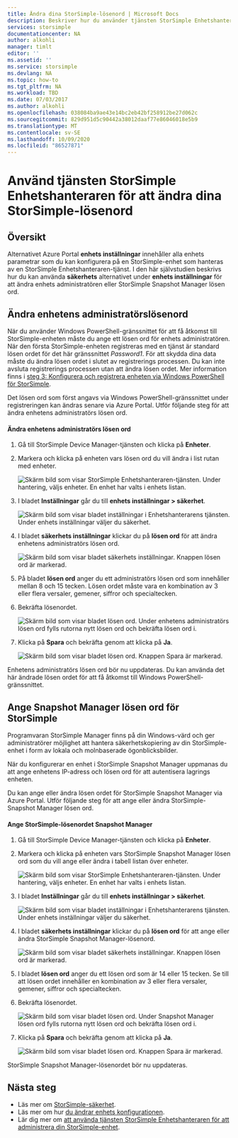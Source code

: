 ```yaml
---
title: Ändra dina StorSimple-lösenord | Microsoft Docs
description: Beskriver hur du använder tjänsten StorSimple Enhetshanteraren för att ändra lösen ord för StorSimple Snapshot Manager och enhets administratör.
services: storsimple
documentationcenter: NA
author: alkohli
manager: timlt
editor: ''
ms.assetid: ''
ms.service: storsimple
ms.devlang: NA
ms.topic: how-to
ms.tgt_pltfrm: NA
ms.workload: TBD
ms.date: 07/03/2017
ms.author: alkohli
ms.openlocfilehash: 038084ba9ae43e14bc2eb42bf258912be27d062c
ms.sourcegitcommit: 829d951d5c90442a38012daaf77e86046018e5b9
ms.translationtype: MT
ms.contentlocale: sv-SE
ms.lasthandoff: 10/09/2020
ms.locfileid: "86527871"
---
```

# <a name="use-the-storsimple-device-manager-service-to-change-your-storsimple-passwords"></a>Använd tjänsten StorSimple Enhetshanteraren för att ändra dina StorSimple-lösenord

## <a name="overview"></a>Översikt
Alternativet Azure Portal **enhets inställningar** innehåller alla enhets parametrar som du kan konfigurera på en StorSimple-enhet som hanteras av en StorSimple Enhetshanteraren-tjänst. I den här självstudien beskrivs hur du kan använda **säkerhets** alternativet under **enhets inställningar** för att ändra enhets administratören eller StorSimple Snapshot Manager lösen ord.

## <a name="change-the-device-administrator-password"></a>Ändra enhetens administratörslösenord
När du använder Windows PowerShell-gränssnittet för att få åtkomst till StorSimple-enheten måste du ange ett lösen ord för enhets administratören. När den första StorSimple-enheten registreras med en tjänst är standard lösen ordet för det här gränssnittet *Password1*. För att skydda dina data måste du ändra lösen ordet i slutet av registrerings processen. Du kan inte avsluta registrerings processen utan att ändra lösen ordet. Mer information finns i [steg 3: Konfigurera och registrera enheten via Windows PowerShell för StorSimple](storsimple-8000-deployment-walkthrough-u2.md#step-3-configure-and-register-the-device-through-windows-powershell-for-storsimple).

Det lösen ord som först angavs via Windows PowerShell-gränssnittet under registreringen kan ändras senare via Azure Portal. Utför följande steg för att ändra enhetens administratörs lösen ord.

#### <a name="to-change-the-device-administrator-password"></a>Ändra enhetens administratörs lösen ord
1. Gå till StorSimple Device Manager-tjänsten och klicka på **Enheter**.

2. Markera och klicka på enheten vars lösen ord du vill ändra i list rutan med enheter.

    ![Skärm bild som visar StorSimple Enhetshanteraren-tjänsten. Under hantering, väljs enheter. En enhet har valts i enhets listan.](./media/storsimple-8000-change-passwords/changepwd1.png)

3. I bladet **Inställningar** går du till **enhets inställningar > säkerhet**.

    ![Skärm bild som visar bladet inställningar i Enhetshanterarens tjänsten. Under enhets inställningar väljer du säkerhet.](./media/storsimple-8000-change-passwords/changepwd2.png)

4. I bladet **säkerhets inställningar** klickar du på **lösen ord** för att ändra enhetens administratörs lösen ord.

    ![Skärm bild som visar bladet säkerhets inställningar. Knappen lösen ord är markerad.](./media/storsimple-8000-change-passwords/changepwd3.png)

5. På bladet **lösen ord** anger du ett administratörs lösen ord som innehåller mellan 8 och 15 tecken. Lösen ordet måste vara en kombination av 3 eller flera versaler, gemener, siffror och specialtecken.

6. Bekräfta lösenordet.

    ![Skärm bild som visar bladet lösen ord. Under enhetens administratörs lösen ord fylls rutorna nytt lösen ord och bekräfta lösen ord i.](./media/storsimple-8000-change-passwords/changepwd4.png)

7. Klicka på **Spara** och bekräfta genom att klicka på **Ja**.

    ![Skärm bild som visar bladet lösen ord. Knappen Spara är markerad.](./media/storsimple-8000-change-passwords/changepwd6.png)

Enhetens administratörs lösen ord bör nu uppdateras. Du kan använda det här ändrade lösen ordet för att få åtkomst till Windows PowerShell-gränssnittet.

## <a name="set-the-storsimple-snapshot-manager-password"></a>Ange Snapshot Manager lösen ord för StorSimple
Programvaran StorSimple Manager finns på din Windows-värd och ger administratörer möjlighet att hantera säkerhetskopiering av din StorSimple-enhet i form av lokala och molnbaserade ögonblicksbilder.

När du konfigurerar en enhet i StorSimple Snapshot Manager uppmanas du att ange enhetens IP-adress och lösen ord för att autentisera lagrings enheten.

Du kan ange eller ändra lösen ordet för StorSimple Snapshot Manager via Azure Portal. Utför följande steg för att ange eller ändra StorSimple-Snapshot Manager lösen ord.

#### <a name="to-set-the-storsimple-snapshot-manager-password"></a>Ange StorSimple-lösenordet Snapshot Manager
1. Gå till StorSimple Device Manager-tjänsten och klicka på **Enheter**.

2. Markera och klicka på enheten vars StorSimple Snapshot Manager lösen ord som du vill ange eller ändra i tabell listan över enheter.

     ![Skärm bild som visar StorSimple Enhetshanteraren-tjänsten. Under hantering, väljs enheter. En enhet har valts i enhets listan.](./media/storsimple-8000-change-passwords/changepwd1.png)

3. I bladet **Inställningar** går du till **enhets inställningar > säkerhet**.

     ![Skärm bild som visar bladet inställningar i Enhetshanterarens tjänsten. Under enhets inställningar väljer du säkerhet.](./media/storsimple-8000-change-passwords/changepwd2.png)

4. I bladet **säkerhets inställningar** klickar du på **lösen ord** för att ange eller ändra StorSimple Snapshot Manager-lösenord.

     ![Skärm bild som visar bladet säkerhets inställningar. Knappen lösen ord är markerad.](./media/storsimple-8000-change-passwords/changepwd3.png) 

5. I bladet **lösen ord** anger du ett lösen ord som är 14 eller 15 tecken. Se till att lösen ordet innehåller en kombination av 3 eller flera versaler, gemener, siffror och specialtecken.

6. Bekräfta lösenordet.

     ![Skärm bild som visar bladet lösen ord. Under Snapshot Manager lösen ord fylls rutorna nytt lösen ord och bekräfta lösen ord i.](./media/storsimple-8000-change-passwords/changepwd5.png)

7. Klicka på **Spara** och bekräfta genom att klicka på **Ja**.

     ![Skärm bild som visar bladet lösen ord. Knappen Spara är markerad.](./media/storsimple-8000-change-passwords/changepwd6.png)

StorSimple Snapshot Manager-lösenordet bör nu uppdateras.

## <a name="next-steps"></a>Nästa steg
* Läs mer om [StorSimple-säkerhet](storsimple-8000-security.md).
* Läs mer om hur [du ändrar enhets konfigurationen](storsimple-8000-modify-device-config.md).
* Lär dig mer om [att använda tjänsten StorSimple Enhetshanteraren för att administrera din StorSimple-enhet](storsimple-8000-manager-service-administration.md).

